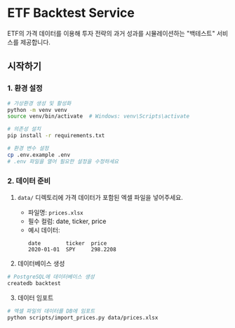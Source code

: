 # ETF Backtest Service

ETF의 가격 데이터를 이용해 투자 전략의 과거 성과를 시뮬레이션하는 "백테스트" 서비스를 제공합니다.

## 시작하기

### 1. 환경 설정

```bash
# 가상환경 생성 및 활성화
python -m venv venv
source venv/bin/activate  # Windows: venv\Scripts\activate

# 의존성 설치
pip install -r requirements.txt

# 환경 변수 설정
cp .env.example .env
# .env 파일을 열어 필요한 설정을 수정하세요
```

### 2. 데이터 준비

1. `data/` 디렉토리에 가격 데이터가 포함된 엑셀 파일을 넣어주세요.

   - 파일명: `prices.xlsx`
   - 필수 컬럼: date, ticker, price
   - 예시 데이터:
     ```
     date        ticker  price
     2020-01-01  SPY     298.2208
     ```

2. 데이터베이스 생성

```bash
# PostgreSQL에 데이터베이스 생성
createdb backtest
```

3. 데이터 임포트

```bash
# 엑셀 파일의 데이터를 DB에 임포트
python scripts/import_prices.py data/prices.xlsx
```
